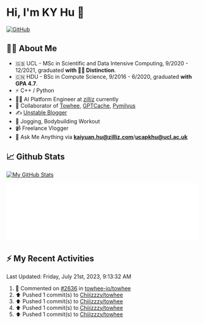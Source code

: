 # Hi, I'm KY Hu 👋

[![GitHub](https://img.shields.io/badge/dynamic/json?logo=github&label=GitHub&labelColor=495867&color=495867&query=%24.data.totalSubs&url=https%3A%2F%2Fapi.spencerwoo.com%2Fsubstats%2F%3Fsource%3Dgithub%26queryKey%3Dhayschan&style=flat-square)](https://github.com/Chiiizzzy)

## 🧑‍💻 About Me


- 🇬🇧 UCL - MSc in Scientific and Data Intensive Computing, 9/2020 - 12/2021, graduated **with 🧑‍🎓 Distinction**.
- 🇨🇳 HDU - BSc in Compute Science, 9/2016 - 6/2020, graduated **with GPA 4.7**.
- ⚡️ C++ / Python
- 🧑‍💻 AI Platform Engineer at [zilliz](https://zilliz.com/) currently
- 💬 Collaborator of [Towhee](https://github.com/towhee-io/towhee), [GPTCache](https://github.com/zilliztech/GPTCache), [Pymilvus](https://github.com/milvus-io/pymilvus)
- ✍️ [Unstable Blogger](https://blog.csdn.net/DooDia)
- 🏃 Jogging, Bodybuilding Workout
- 📹 Freelance Vlogger
- 📮 Ask Me Anything via **[kaiyuan.hu@zilliz.com](mailto:kaiyuan.hu@zilliz.com)**/**[ucapkhu@ucl.ac.uk](ucapkhu@ucl.ac.uk)**


## 📈 Github Stats

[![My GitHub Stats](https://github-readme-stats.vercel.app/api?username=Chiiizzzy&show_icons=true&theme=gotham)](https://github-readme-stats.vercel.app/api?username=Chiiizzzy&show_icons=true&theme=gotham)

<!-- [![Ashutosh's github activity graph](https://github-readme-activity-graph.cyclic.app/graph?username=Chiiizzzy&theme=dracula)](https://github.com/Chiiizzzy/github-readme-activity-graph) -->


![Metrics 👋](/metrics.plugin.followup.user.svg)

## ⚡️ My Recent Activities

<!--RECENT_ACTIVITY:last_update-->
Last Updated: Friday, July 21st, 2023, 9:13:32 AM
<!--RECENT_ACTIVITY:last_update_end-->

<!--RECENT_ACTIVITY:start-->
1. 💬 Commented on [#2636](https://github.com/towhee-io/towhee/pull/2636#issuecomment-1645130102) in [towhee-io/towhee](https://github.com/towhee-io/towhee)<br>
2. ⬆️ Pushed 1 commit(s) to [Chiiizzzy/towhee](https://github.com/Chiiizzzy/towhee)<br>
3. ⬆️ Pushed 1 commit(s) to [Chiiizzzy/towhee](https://github.com/Chiiizzzy/towhee)<br>
4. ⬆️ Pushed 1 commit(s) to [Chiiizzzy/towhee](https://github.com/Chiiizzzy/towhee)<br>
5. ⬆️ Pushed 1 commit(s) to [Chiiizzzy/towhee](https://github.com/Chiiizzzy/towhee)<br>
<!--RECENT_ACTIVITY:end-->

